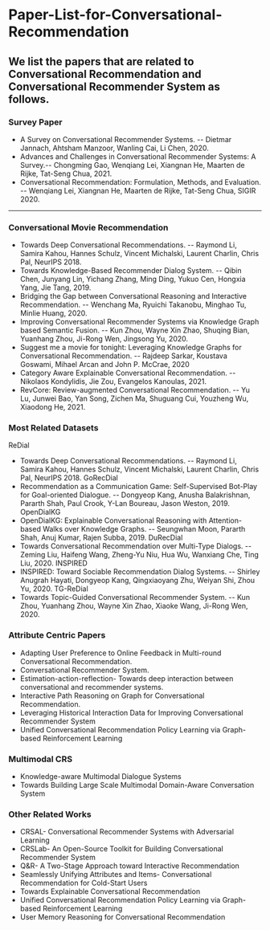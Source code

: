 # Paper-List-for-Conversational-Recommendation

We list the papers that are related to Conversational Recommendation and Conversational Recommender System as follows.
---
### Survey Paper
- A Survey on Conversational Recommender Systems. -- Dietmar Jannach, Ahtsham Manzoor, Wanling Cai, Li Chen, 2020.
- Advances and Challenges in Conversational Recommender Systems: A Survey.-- Chongming Gao, Wenqiang Lei, Xiangnan He, Maarten de Rijke, Tat-Seng Chua, 2021.
- Conversational Recommendation: Formulation, Methods, and Evaluation. -- Wenqiang Lei, Xiangnan He, Maarten de Rijke, Tat-Seng Chua, SIGIR 2020.

---

### Conversational Movie Recommendation

- Towards Deep Conversational Recommendations. -- Raymond Li, Samira Kahou, Hannes Schulz, Vincent Michalski, Laurent Charlin, Chris Pal, NeurIPS 2018.
- Towards Knowledge-Based Recommender Dialog System. -- Qibin Chen, Junyang Lin, Yichang Zhang, Ming Ding, Yukuo Cen, Hongxia Yang, Jie Tang, 2019.
- Bridging the Gap between Conversational Reasoning and Interactive Recommendation. -- Wenchang Ma, Ryuichi Takanobu, Minghao Tu, Minlie Huang, 2020.
- Improving Conversational Recommender Systems via Knowledge Graph based Semantic Fusion. -- Kun Zhou, Wayne Xin Zhao, Shuqing Bian, Yuanhang Zhou, Ji-Rong Wen, Jingsong Yu, 2020.
- Suggest me a movie for tonight: Leveraging Knowledge Graphs for Conversational Recommendation. -- Rajdeep Sarkar, Koustava Goswami, Mihael Arcan and John P. McCrae, 2020
- Category Aware Explainable Conversational Recommendation. -- Nikolaos Kondylidis, Jie Zou, Evangelos Kanoulas, 2021.
- RevCore: Review-augmented Conversational Recommendation. -- Yu Lu, Junwei Bao, Yan Song, Zichen Ma, Shuguang Cui, Youzheng Wu, Xiaodong He, 2021.

### Most Related Datasets
ReDial 
- Towards Deep Conversational Recommendations. -- Raymond Li, Samira Kahou, Hannes Schulz, Vincent Michalski, Laurent Charlin, Chris Pal, NeurIPS 2018.
GoRecDial
- Recommendation as a Communication Game: Self-Supervised Bot-Play for Goal-oriented Dialogue. -- Dongyeop Kang, Anusha Balakrishnan, Pararth Shah, Paul Crook, Y-Lan Boureau, Jason Weston, 2019. 
OpenDialKG
- OpenDialKG: Explainable Conversational Reasoning with Attention-based Walks over Knowledge Graphs. -- Seungwhan Moon, Pararth Shah, Anuj Kumar, Rajen Subba, 2019.
DuRecDial
- Towards Conversational Recommendation over Multi-Type Dialogs. -- Zeming Liu, Haifeng Wang, Zheng-Yu Niu, Hua Wu, Wanxiang Che, Ting Liu, 2020.
INSPIRED
- INSPIRED: Toward Sociable Recommendation Dialog Systems. -- Shirley Anugrah Hayati, Dongyeop Kang, Qingxiaoyang Zhu, Weiyan Shi, Zhou Yu, 2020.
TG-ReDial
- Towards Topic-Guided Conversational Recommender System. -- Kun Zhou, Yuanhang Zhou, Wayne Xin Zhao, Xiaoke Wang, Ji-Rong Wen, 2020.

### Attribute Centric Papers
- Adapting User Preference to Online Feedback in Multi-round Conversational Recommendation. 
- Conversational Recommender System.
- Estimation-action-reflection- Towards deep interaction between conversational and recommender systems.
- Interactive Path Reasoning on Graph for Conversational Recommendation.
- Leveraging Historical Interaction Data for Improving Conversational Recommender System
- Unified Conversational Recommendation Policy Learning via Graph-based Reinforcement Learning

### Multimodal CRS
- Knowledge-aware Multimodal Dialogue Systems
- Towards Building Large Scale Multimodal Domain-Aware Conversation System

### Other Related Works
- CRSAL- Conversational Recommender Systems with Adversarial Learning
- CRSLab- An Open-Source Toolkit for Building Conversational Recommender System
- Q&R- A Two-Stage Approach toward Interactive Recommendation
- Seamlessly Unifying Attributes and Items- Conversational Recommendation for Cold-Start Users
- Towards Explainable Conversational Recommendation
- Unified Conversational Recommendation Policy Learning via Graph-based Reinforcement Learning
- User Memory Reasoning for Conversational Recommendation












